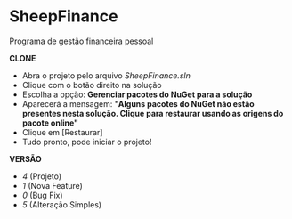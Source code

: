 # SheepFinance
Programa de gestão financeira pessoal


**CLONE**
* Abra o projeto pelo arquivo _SheepFinance.sln_
* Clique com o botão direito na solução
* Escolha a opção: **Gerenciar pacotes do NuGet para a solução**
* Aparecerá a mensagem: **"Alguns pacotes do NuGet não estão presentes nesta solução. Clique para restaurar usando as origens do pacote online"**
* Clique em [Restaurar]
* Tudo pronto, pode iniciar o projeto!

**VERSÃO**
* _4_ (Projeto)
* _1_ (Nova Feature)
* _0_ (Bug Fix)
* _5_ (Alteração Simples)
